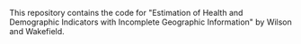 This repository contains the code for "Estimation of Health and Demographic Indicators with Incomplete Geographic Information" by Wilson and Wakefield.
